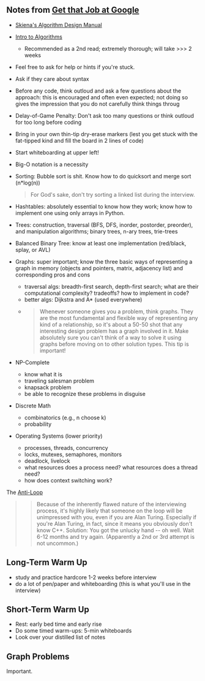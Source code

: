 


## Notes from [Get that Job at Google](http://steve-yegge.blogspot.com/2008/03/get-that-job-at-google.html)

* [Skiena's Algorithm Design Manual](http://mimoza.marmara.edu.tr/~msakalli/cse706_12/SkienaTheAlgorithmDesignManual.pdf)
* [Intro to Algorithms](https://web.njit.edu/~wl256/download/cs610/Introduction-to-algorithm-3rdEdition.pdf)
  - Recommended as a 2nd read; extremely thorough; will take >>> 2 weeks

* Feel free to ask for help or hints if you're stuck. 
* Ask if they care about syntax
* Before any code, think outloud and ask a few questions about the approach: this is encouraged and often even expected; not doing so gives the impression that you do not carefully think things throug
* Delay-of-Game Penalty:  Don't ask too many questions or think outloud for too long before coding
* Bring in your own thin-tip dry-erase markers (lest you get stuck with the fat-tipped kind and fill the board in 2 lines of code)
* Start whiteboarding at upper left!

* Big-O notation is a necessity
* Sorting:  Bubble sort is shit.  Know how to do quicksort and merge sort (n*log(n))
  > For God's sake, don't try sorting a linked list during the interview.
* Hashtables: absolutely essential to know how they work; know how to implement one using only arrays in Python.
* Trees:  construction, traversal (BFS, DFS, inorder, postorder, preorder), and manipulation algorithms; binary trees, n-ary trees, trie-trees
* Balanced Binary Tree:  know at least one implementation (red/black, splay, or AVL)
* Graphs:  super important; know the three basic ways of representing a graph in memory (objects and pointers, matrix, adjacency list) and corresponding pros and cons
  - traversal algs: breadth-first search, depth-first search; what are their computational complexity? tradeoffs? how to implement in code?
  - better algs: Dijkstra and A* (used everywhere)
  - > Whenever someone gives you a problem, think graphs. They are the most fundamental and flexible way of representing any kind of a relationship, so it's about a 50-50 shot that any interesting design problem has a graph involved in it. Make absolutely sure you can't think of a way to solve it using graphs before moving on to other solution types. This tip is important!
* NP-Complete
  - know what it is
  - traveling salesman problem
  - knapsack problem
  - be able to recognize these problems in disguise
* Discrete Math
  - combinatorics (e.g., n choose k)
  - probability
* Operating Systems (lower priority)
  - processes,  threads,  concurrency
  - locks,  mutexes,  semaphores,  monitors
  - deadlock,  livelock
  - what resources does a process need? what resources does a thread need?
  - how does context switching work?


The [Anti-Loop](http://steve-yegge.blogspot.com/2008/03/get-that-job-at-google.html)
>> Because of the inherently flawed nature of the interviewing process, it's highly likely that someone 
>> on the loop will be unimpressed with you, even if you are Alan Turing. Especially if you're Alan Turing, 
>> in fact, since it means you obviously don't know C++.
Solution: You got the unlucky hand -- oh well.  Wait 6-12 months and try again.  (Apparently a 2nd
or 3rd attempt is not uncommon.)


## Long-Term Warm Up
* study and practice hardcore 1-2 weeks before interview
* do a lot of pen/paper and whiteboarding (this is what you'll use in the interview)


## Short-Term Warm Up
* Rest: early bed time and early rise
* Do some timed warm-ups: 5-min whiteboards
* Look over your distilled list of notes



## Graph Problems
Important.



